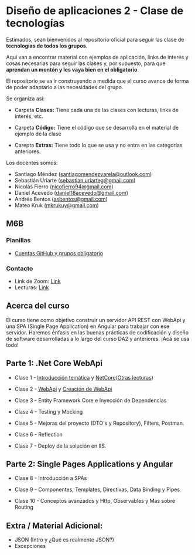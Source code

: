 # **Diseño de aplicaciones 2 - Clase de tecnologías**

Estimados, sean bienvenidos al repositorio oficial para seguir las clase de **tecnologías de todos los grupos**.

Aquí van a encontrar material con ejemplos de aplicación, links de interés y cosas necesarias para seguir las clases y, por supuesto, para que **aprendan un montón y les vaya bien en el obligatorio**.

El repositorio se va ir construyendo a medida que el curso avance de forma de poder adaptarlo a las necesidades del grupo.

Se organiza así:

- Carpeta **Clases:** Tiene cada una de las clases con lecturas, links de interés, etc.

- Carpeta **Código:** Tiene el código que se desarrolla en el material de ejemplo de la clase

- Carepta **Extras:** Tiene todo lo que se usa y no entra en las categorías anteriores.

Los docentes somos:

- Santiago Méndez (santiagomendezvarela@outlook.com)
- Sebastián Uriarte (sebastian.uriarteg@gmail.com)
- Nicolás Fierro (nicofierro94@gmail.com)
- Daniel Acevedo (daniel18acevedo@gmail.com)
- Andrés Bentos (asbentos@gmail.com)
- Mateo Kruk (mkrukuy@gmail.com)

## M6B

### Planillas

- [Cuentas GitHub y grupos obligatorio](https://docs.google.com/spreadsheets/d/1exLFzcBQRFvF13MuBj5lnB9PjY-G3GklHtl_xBgQIJA/edit?usp=sharing)

### Contacto

- Link de Zoom: [Link](https://ortuy.zoom.us/j/93460707803?pwd=ZnlXYkdGanNIZmdBZSt1TGZ2WnNVZz09)
- Lecturas: [Link](https://cheerful-nation-1ca.notion.site/DA2-b7b2f6ec85964936bb35d449b643ebfd)

## Acerca del curso

El curso tiene como objetivo construir un servidor API REST con WebApi y una SPA (Single Page Application) en Angular para trabajar con ese servidor. Haremos énfasis en las buenas prácticas de codificación y diseño de software desarrolladas a lo largo del curso DA2 y anteriores. ¡Acá se usa todo!

## Parte 1: .Net Core WebApi

- Clase 1 - [Introducción temática](/Clases/Clase_01-Intro/Intro_StackTecnologías.md) y [NetCore](/Clases/Clase_01-Intro/NetCore.md)([Otras lecturas](https://www.notion.so/ASP-NET-Core-a1e2fee147cf44fbb2c6a7f962bd2341))

- Clase 2 - [WebApi](https://cheerful-nation-1ca.notion.site/APIs-REST-WebApis-b7244efa7c6f4a9084660d82813f3283) y [Creación de WebApi](https://cheerful-nation-1ca.notion.site/Guia-creacion-WebApi-87229a1a0b1642c0a5a1f5f108689476)

- Clase 3 - Entity Framework Core e Inyección de Dependencias

- Clase 4 - Testing y Mocking

- Clase 5 - Mejoras del proyecto (DTO's y Repository), Filters, Postman.

- Clase 6 - Reflection

- Clase 7 - Deploy de la solución en IIS.

## Parte 2: Single Pages Applications y Angular

- Clase 8 - Introducción a SPAs

- Clase 9 - Componentes, Templates, Directivas, Data Binding y Pipes

- Clase 10 - Conceptos avanzados y Http, Observables y Mas sobre Routing

## Extra / Material Adicional:

- JSON (Intro y ¿Qué es realmente JSON?)
- Excepciones
